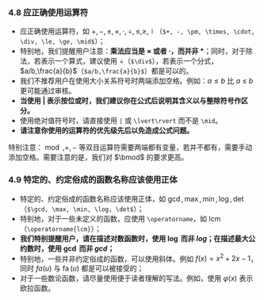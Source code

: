 ### 4.8 应正确使用运算符

- 应正确使用运算符，如 $+, -, \pm, \times, \cdot, \div, \le, \ge, \mid$（`$+, -, \pm, \times, \cdot, \div, \le, \ge, \mid$`）；
- 特别地，我们提醒用户注意：**乘法应当是 $\times$ 或者 $\cdot$，而并非 $*$**；同时，对于除法，若表示一个算式，建议使用 $\div$（`$\div$`），若表示一个分式，$a/b,\frac{a}{b}$（`$a/b,\frac{a}{b}$`）都是可以的。
- 我们不推荐用户在使用大小关系符号时两端添加空格。例如：$a\le b$ 比 $a\ \le\ b$ 更可能通过审核。
- **当使用 $|$ 表示按位或时，我们建议你在公式后说明其含义以与整除符号作区分。**
- 使用绝对值符号时，请直接使用 `|` 或 `\lvert\rvert` 而不是 `\mid`。
- **请注意你使用的运算符的优先级先后以免造成公式问题。**

特别注意：$\bmod,+,-$ 等双目运算符需要两端都有变量，若并不都有，需要手动添加空格。需要注意的是，我们对 $\bmod$ 的要求更高。

### 4.9 特定的、约定俗成的函数名称应该使用正体

- 特定的、约定俗成的函数名称应该使用正体，如 $\gcd, \max, \min, \log, \det$（`$\gcd, \max, \min, \log, \det$`）；
- 特别地，对于一些未定义的函数，应使用 `\operatorname`，如 $\operatorname{lcm}$（`\operatorname{lcm}`）；
- **我们特别提醒用户，请在描述对数函数时，使用 $\log$ 而非 $log$；在描述最大公约数时，使用 $\gcd$ 而非 $gcd$；**
- 特别地，一些并非约定俗成的函数，可以使用斜体。例如 $f(x)=x^2+2x-1$，同时 $fa(u)$ 与 $\operatorname{fa}(u)$ 都是可以被接受的；
- 对于一些数论函数，请尽量使用便于读者理解的写法。例如，使用 $\varphi(x)$ 表示欧拉函数。